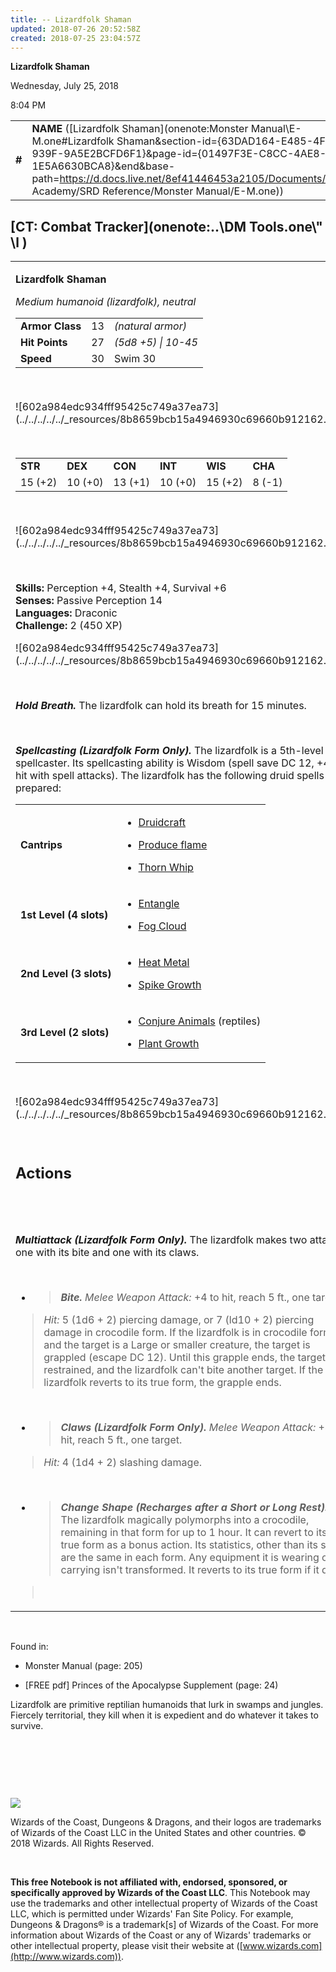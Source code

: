 ```yaml
---
title: -- Lizardfolk Shaman
updated: 2018-07-26 20:52:58Z
created: 2018-07-25 23:04:57Z
---
```


**Lizardfolk Shaman**

Wednesday, July 25, 2018

8:04 PM

|        |                                                                                                                                                                                                                                                                                                            |        |        |        |     |       |        |
|--------|------------------------------------------------------------------------------------------------------------------------------------------------------------------------------------------------------------------------------------------------------------------------------------------------------------|--------|--------|--------|-----|-------|--------|
| **\#** | **NAME** ([Lizardfolk Shaman](onenote:Monster Manual\\E-M.one#Lizardfolk Shaman&section-id={63DAD164-E485-4FE2-939F-9A5E2BCFD6F1}&page-id={01497F3E-C8CC-4AE8-948E-1E5A6630BCA8}&end&base-path=https://d.docs.live.net/8ef41446453a2105/Documents/Adventure Academy/SRD Reference/Monster Manual/E-M.one)) | **13** | **27** | **27** | \-  | Notes | 450 XP |

## [CT: Combat Tracker](onenote:..\\DM Tools.one\\" \l )

<table><tbody><tr class="odd"><td><p><strong>Lizardfolk Shaman</strong></p><p><em>Medium humanoid (lizardfolk), neutral<br />
</em></p><table><tbody><tr class="odd"><td><strong>Armor Class</strong></td><td>13</td><td><em>(natural armor)</em></td></tr><tr class="even"><td><strong>Hit Points</strong></td><td>27</td><td><em>(5d8 +5) | 10-45</em></td></tr><tr class="odd"><td><strong>Speed</strong></td><td>30</td><td>Swim 30</td></tr></tbody></table><p> </p><p>![602a984edc934fff95425c749a37ea73](../../../../../_resources/8b8659bcb15a4946930c69660b912162.png)</p><p> </p><table><tbody><tr class="odd"><td><strong>STR</strong></td><td><strong>DEX</strong></td><td><strong>CON</strong></td><td><strong>INT</strong></td><td><strong>WIS</strong></td><td><strong>CHA</strong></td></tr><tr class="even"><td>15 (+2)</td><td>10 (+0)</td><td>13 (+1)</td><td>10 (+0)</td><td>15 (+2)</td><td>8 (-1)</td></tr></tbody></table><p> </p><p>![602a984edc934fff95425c749a37ea73](../../../../../_resources/8b8659bcb15a4946930c69660b912162.png)</p><p> </p><p><strong>Skills:</strong> Perception +4, Stealth +4, Survival +6<br />
<strong>Senses:</strong> Passive Perception 14<br />
<strong>Languages:</strong> Draconic<br />
<strong>Challenge:</strong> 2 (450 XP)</p><p>![602a984edc934fff95425c749a37ea73](../../../../../_resources/8b8659bcb15a4946930c69660b912162.png)</p><p> </p><p><em><strong>Hold Breath.</strong></em> The lizardfolk can hold its breath for 15 minutes.</p><p> </p><p><em><strong>Spellcasting (Lizardfolk Form Only).</strong></em> The lizardfolk is a 5th-level spellcaster. Its spellcasting ability is Wisdom (spell save DC 12, +4 to hit with spell attacks). The lizardfolk has the following druid spells prepared:</p><table><tbody><tr class="odd"><td><strong>Cantrips</strong></td><td><ul><li><p><a href="onenote:..\\Spellbook\\C-D.one#Druidcraft&amp;section-id={007039C0-7592-4988-AFCF-88060A04A402}&amp;page-id={CD1AE4DC-E244-4D2D-8351-535084C1BC2B}&amp;end&amp;base-path=https://d.docs.live.net/8ef41446453a2105/Documents/Adventure Academy/SRD Reference">Druidcraft</a></p></li><li><p><a href="onenote:..\\Spellbook\\O-P.one#Produce Flame&amp;section-id={DB04CEA8-E926-4D06-9A7A-CB0AD7D8E13F}&amp;page-id={017735F0-AA0F-4E3D-B152-17321B850DDD}&amp;end&amp;base-path=https://d.docs.live.net/8ef41446453a2105/Documents/Adventure Academy/SRD Reference">Produce flame</a></p></li><li><p><a href="onenote:..\\Spellbook\\S-T.one#Thorn Whip&amp;section-id={F367AE4A-1175-4CCE-BA3F-A099683090F9}&amp;page-id={CB85B84F-B995-49F7-B858-95CD14348121}&amp;end&amp;base-path=https://d.docs.live.net/8ef41446453a2105/Documents/Adventure Academy/SRD Reference">Thorn Whip</a></p></li></ul></td></tr><tr class="even"><td><strong>1st Level (4 slots)</strong></td><td><ul><li><p><a href="onenote:..\\Spellbook\\E-F.one#Entangle&amp;section-id={9D76DF92-D437-4006-8BCF-40C1CDF7C609}&amp;page-id={C0F260C7-C2EA-4832-B6B3-BAC3D9977F1F}&amp;end&amp;base-path=https://d.docs.live.net/8ef41446453a2105/Documents/Adventure Academy/SRD Reference">Entangle</a></p></li><li><p><a href="onenote:..\\Spellbook\\E-F.one#Fog Cloud&amp;section-id={9D76DF92-D437-4006-8BCF-40C1CDF7C609}&amp;page-id={C18F20B3-7F1D-47C3-923C-303005967B4E}&amp;end&amp;base-path=https://d.docs.live.net/8ef41446453a2105/Documents/Adventure Academy/SRD Reference">Fog Cloud</a></p></li></ul></td></tr><tr class="odd"><td><strong>2nd Level (3 slots)</strong></td><td><ul><li><p><a href="onenote:..\\Spellbook\\G-H.one#Heat Metal&amp;section-id={3A8266A7-F954-4B90-A376-DA6497C75ED3}&amp;page-id={07CF234B-22F6-4F54-A5BA-3D0955198773}&amp;end&amp;base-path=https://d.docs.live.net/8ef41446453a2105/Documents/Adventure Academy/SRD Reference">Heat Metal</a></p></li><li><p><a href="onenote:..\\Spellbook\\S-T.one#Spike Growth&amp;section-id={F367AE4A-1175-4CCE-BA3F-A099683090F9}&amp;page-id={FF1E9D37-69D7-4A70-835C-8E3F35B48B46}&amp;end&amp;base-path=https://d.docs.live.net/8ef41446453a2105/Documents/Adventure Academy/SRD Reference">Spike Growth</a></p></li></ul></td></tr><tr class="even"><td><strong>3rd Level (2 slots)</strong></td><td><ul><li><p><a href="onenote:..\\Spellbook\\C-D.one#Conjure Animals&amp;section-id={007039C0-7592-4988-AFCF-88060A04A402}&amp;page-id={794337EB-D01E-4B40-9D88-2E34B6FA5715}&amp;end&amp;base-path=https://d.docs.live.net/8ef41446453a2105/Documents/Adventure Academy/SRD Reference">Conjure Animals</a> (reptiles)</p></li><li><p><a href="onenote:..\\Spellbook\\O-P.one#Plant Growth&amp;section-id={DB04CEA8-E926-4D06-9A7A-CB0AD7D8E13F}&amp;page-id={98A13C1F-4B27-45A0-9CA5-874840750544}&amp;end&amp;base-path=https://d.docs.live.net/8ef41446453a2105/Documents/Adventure Academy/SRD Reference">Plant Growth</a></p></li></ul></td></tr></tbody></table><p> </p><p>![602a984edc934fff95425c749a37ea73](../../../../../_resources/8b8659bcb15a4946930c69660b912162.png)</p><p> </p><h2 id="actions"><strong>Actions</strong></h2><h2 id="section"> </h2><p><em><strong>Multiattack (Lizardfolk Form Only).</strong></em> The lizardfolk makes two attacks: one with its bite and one with its claws.</p><p> </p><ul><li><blockquote><p><em><strong>Bite.</strong> Melee Weapon Attack:</em> +4 to hit, reach 5 ft., one target.</p></blockquote></li></ul><blockquote><p><em>Hit:</em> 5 (1d6 + 2) piercing damage, or 7 (ld10 + 2) piercing damage in crocodile form. If the lizardfolk is in crocodile form and the target is a Large or smaller creature, the target is grappled (escape DC 12). Until this grapple ends, the target is restrained, and the lizardfolk can't bite another target. If the lizardfolk reverts to its true form, the grapple ends.</p></blockquote><p> </p><ul><li><blockquote><p><em><strong>Claws (Lizardfolk Form Only).</strong> Melee Weapon Attack:</em> +4 to hit, reach 5 ft., one target.</p></blockquote></li></ul><blockquote><p><em>Hit:</em> 4 (1d4 + 2) slashing damage.</p></blockquote><p> </p><ul><li><blockquote><p><em><strong>Change Shape (Recharges after a Short or Long Rest).</strong></em> The lizardfolk magically polymorphs into a crocodile, remaining in that form for up to 1 hour. It can revert to its true form as a bonus action. Its statistics, other than its size, are the same in each form. Any equipment it is wearing or carrying isn't transformed. It reverts to its true form if it dies</p></blockquote></li></ul><blockquote><p> </p></blockquote></td></tr></tbody></table>

 

Found in:

-   Monster Manual (page: 205)

-   \[FREE pdf\] Princes of the Apocalypse Supplement (page: 24)

Lizardfolk are primitive reptilian humanoids that lurk in swamps and jungles. Fiercely territorial, they kill when it is expedient and do whatever it takes to survive.

 

 

 

![](tmp\media\image2.png)

Wizards of the Coast, Dungeons & Dragons, and their logos are trademarks of Wizards of the Coast LLC in the United States and other countries. © 2018 Wizards. All Rights Reserved.

 

**This free Notebook is not affiliated with, endorsed, sponsored, or specifically approved by Wizards of the Coast LLC**. This Notebook may use the trademarks and other intellectual property of Wizards of the Coast LLC, which is permitted under Wizards' Fan Site Policy. For example, Dungeons & Dragons® is a trademark\[s\] of Wizards of the Coast. For more information about Wizards of the Coast or any of Wizards' trademarks or other intellectual property, please visit their website at ([www.wizards.com](http://www.wizards.com)).
